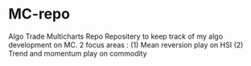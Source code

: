# MC-repo
Algo Trade Multicharts Repo
Repositery to keep track of my algo development on MC.
2 focus areas : (1) Mean reversion play on HSI (2) Trend and momentum play on commodity
